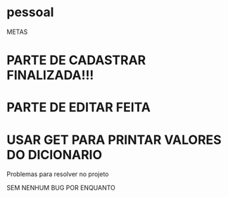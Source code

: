 # pessoal

METAS 

# PARTE DE CADASTRAR FINALIZADA!!!
# PARTE DE EDITAR FEITA
# USAR GET PARA PRINTAR VALORES DO DICIONARIO 


Problemas para resolver no projeto

SEM NENHUM BUG POR ENQUANTO





